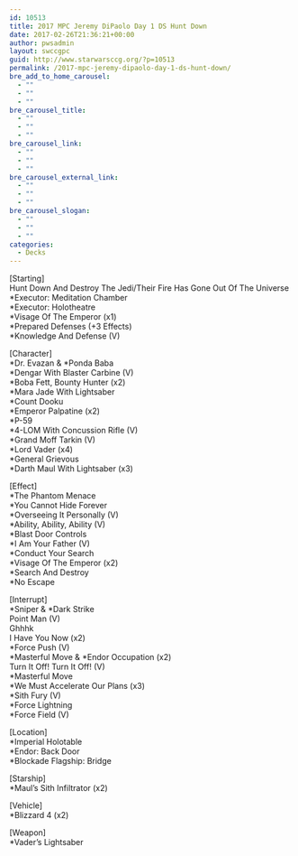 ```yaml
---
id: 10513
title: 2017 MPC Jeremy DiPaolo Day 1 DS Hunt Down
date: 2017-02-26T21:36:21+00:00
author: pwsadmin
layout: swccgpc
guid: http://www.starwarsccg.org/?p=10513
permalink: /2017-mpc-jeremy-dipaolo-day-1-ds-hunt-down/
bre_add_to_home_carousel:
  - ""
  - ""
  - ""
bre_carousel_title:
  - ""
  - ""
  - ""
bre_carousel_link:
  - ""
  - ""
  - ""
bre_carousel_external_link:
  - ""
  - ""
  - ""
bre_carousel_slogan:
  - ""
  - ""
  - ""
categories:
  - Decks
---
```

[Starting]  
Hunt Down And Destroy The Jedi/Their Fire Has Gone Out Of The Universe  
*Executor: Meditation Chamber  
*Executor: Holotheatre  
*Visage Of The Emperor (x1)  
*Prepared Defenses (+3 Effects)  
*Knowledge And Defense (V)

[Character]  
\*Dr. Evazan & \*Ponda Baba  
*Dengar With Blaster Carbine (V)  
*Boba Fett, Bounty Hunter (x2)  
*Mara Jade With Lightsaber  
*Count Dooku  
*Emperor Palpatine (x2)  
*P-59  
*4-LOM With Concussion Rifle (V)  
*Grand Moff Tarkin (V)  
*Lord Vader (x4)  
*General Grievous  
*Darth Maul With Lightsaber (x3)

[Effect]  
*The Phantom Menace  
*You Cannot Hide Forever  
*Overseeing It Personally (V)  
*Ability, Ability, Ability (V)  
*Blast Door Controls  
*I Am Your Father (V)  
*Conduct Your Search  
*Visage Of The Emperor (x2)  
*Search And Destroy  
*No Escape

[Interrupt]  
\*Sniper & \*Dark Strike  
Point Man (V)  
Ghhhk  
I Have You Now (x2)  
*Force Push (V)  
\*Masterful Move & \*Endor Occupation (x2)  
Turn It Off! Turn It Off! (V)  
*Masterful Move  
*We Must Accelerate Our Plans (x3)  
*Sith Fury (V)  
*Force Lightning  
*Force Field (V)

[Location]  
*Imperial Holotable  
*Endor: Back Door  
*Blockade Flagship: Bridge

[Starship]  
*Maul&#8217;s Sith Infiltrator (x2)

[Vehicle]  
*Blizzard 4 (x2)

[Weapon]  
*Vader&#8217;s Lightsaber